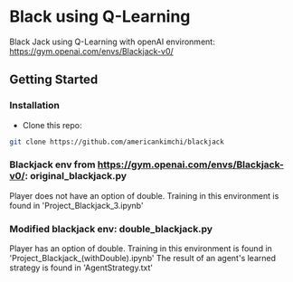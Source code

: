 # Black using Q-Learning

Black Jack using Q-Learning with openAI environment: https://gym.openai.com/envs/Blackjack-v0/

## Getting Started
### Installation

- Clone this repo:
```bash
git clone https://github.com/americankimchi/blackjack
```

### Blackjack env from https://gym.openai.com/envs/Blackjack-v0/: original_blackjack.py
Player does not have an option of double.
Training in this environment is found in 'Project_Blackjack_3.ipynb'

### Modified blackjack env: double_blackjack.py
Player has an option of double.
Training in this environment is found in 'Project_Blackjack_(withDouble).ipynb'
The result of an agent's learned strategy is found in 'AgentStrategy.txt'
